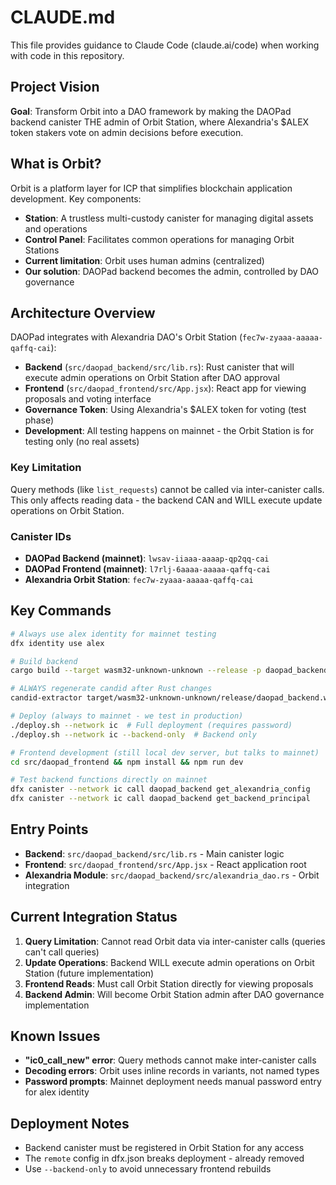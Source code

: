 # CLAUDE.md

This file provides guidance to Claude Code (claude.ai/code) when working with code in this repository.

## Project Vision

**Goal**: Transform Orbit into a DAO framework by making the DAOPad backend canister THE admin of Orbit Station, where Alexandria's $ALEX token stakers vote on admin decisions before execution.

## What is Orbit?

Orbit is a platform layer for ICP that simplifies blockchain application development. Key components:
- **Station**: A trustless multi-custody canister for managing digital assets and operations
- **Control Panel**: Facilitates common operations for managing Orbit Stations
- **Current limitation**: Orbit uses human admins (centralized)
- **Our solution**: DAOPad backend becomes the admin, controlled by DAO governance

## Architecture Overview

DAOPad integrates with Alexandria DAO's Orbit Station (`fec7w-zyaaa-aaaaa-qaffq-cai`):
- **Backend** (`src/daopad_backend/src/lib.rs`): Rust canister that will execute admin operations on Orbit Station after DAO approval
- **Frontend** (`src/daopad_frontend/src/App.jsx`): React app for viewing proposals and voting interface
- **Governance Token**: Using Alexandria's $ALEX token for voting (test phase)
- **Development**: All testing happens on mainnet - the Orbit Station is for testing only (no real assets)

### Key Limitation
Query methods (like `list_requests`) cannot be called via inter-canister calls. This only affects reading data - the backend CAN and WILL execute update operations on Orbit Station.

### Canister IDs
- **DAOPad Backend (mainnet)**: `lwsav-iiaaa-aaaap-qp2qq-cai`
- **DAOPad Frontend (mainnet)**: `l7rlj-6aaaa-aaaaa-qaffq-cai`
- **Alexandria Orbit Station**: `fec7w-zyaaa-aaaaa-qaffq-cai`

## Key Commands

```bash
# Always use alex identity for mainnet testing
dfx identity use alex

# Build backend
cargo build --target wasm32-unknown-unknown --release -p daopad_backend --locked

# ALWAYS regenerate candid after Rust changes
candid-extractor target/wasm32-unknown-unknown/release/daopad_backend.wasm > src/daopad_backend/daopad_backend.did

# Deploy (always to mainnet - we test in production)
./deploy.sh --network ic  # Full deployment (requires password)
./deploy.sh --network ic --backend-only  # Backend only

# Frontend development (still local dev server, but talks to mainnet)
cd src/daopad_frontend && npm install && npm run dev

# Test backend functions directly on mainnet
dfx canister --network ic call daopad_backend get_alexandria_config
dfx canister --network ic call daopad_backend get_backend_principal
```

## Entry Points

- **Backend**: `src/daopad_backend/src/lib.rs` - Main canister logic
- **Frontend**: `src/daopad_frontend/src/App.jsx` - React application root
- **Alexandria Module**: `src/daopad_backend/src/alexandria_dao.rs` - Orbit integration

## Current Integration Status

1. **Query Limitation**: Cannot read Orbit data via inter-canister calls (queries can't call queries)
2. **Update Operations**: Backend WILL execute admin operations on Orbit Station (future implementation)
3. **Frontend Reads**: Must call Orbit Station directly for viewing proposals
4. **Backend Admin**: Will become Orbit Station admin after DAO governance implementation

## Known Issues

- **"ic0_call_new" error**: Query methods cannot make inter-canister calls
- **Decoding errors**: Orbit uses inline records in variants, not named types
- **Password prompts**: Mainnet deployment needs manual password entry for alex identity

## Deployment Notes

- Backend canister must be registered in Orbit Station for any access
- The `remote` config in dfx.json breaks deployment - already removed
- Use `--backend-only` to avoid unnecessary frontend rebuilds